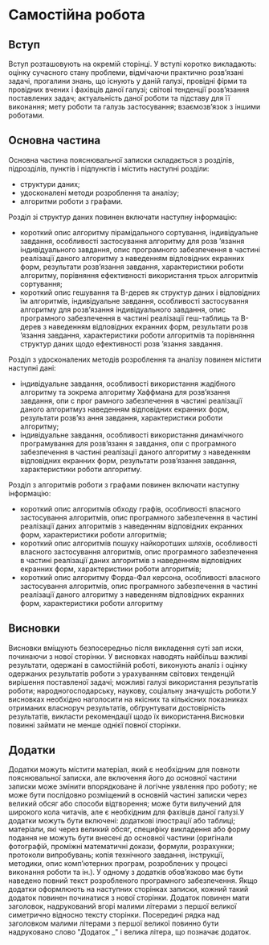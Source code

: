 # Самостійна робота

## Вступ

Вступ розташовують на окремій сторінці. У вступі коротко викладають: оцінку сучасного стану проблеми, відмічаючи практично розв’язані задачі, прогалини знань, що існують у даній галузі, провідні фірми та провідних вчених і фахівців даної галузі; світові тенденції розв’язання поставлених задач; актуальність даної роботи та підставу для її виконання; мету роботи та галузь застосування; взаємозв’язок з іншими роботами.

## Основна частина

Основна частина пояснювальної записки складається з розділів, підрозділів, пунктів і підпунктів і містить наступні розділи:

- структури даних;
- удосконалені методи розроблення та аналізу;
- алгоритми роботи з графами.

Розділ зі структур даних повинен включати наступну інформацію:

- короткий опис алгоритму пірамідального сортування, індивідуальне завдання, особливості застосування алгоритму для розв ’язання індивідуального завдання, опис програмного забезпечення в частині реалізації даного алгоритму з наведенням відповідних екранних форм, результати розв’язання завдання, характеристики роботи алгоритму, порівняння ефективності використання трьох алгоритмів сортування;
- короткий опис гешування та B-дерев як структур даних і відповідних їм алгоритмів, індивідуальне завдання, особливості застосування алгоритму для розв’язання індивідуального завдання, опис програмного забезпечення в частині реалізації геш-таблиць та B-дерев з наведенням відповідних екранних форм, результати розв ’язання завдання, характеристики роботи алгоритмів та порівняння структур даних щодо ефективності розв ’язання завдання.

Розділ з удосконалених методів розроблення та аналізу повинен містити наступні дані:

- індивідуальне завдання, особливості використання жадібного алгоритму та зокрема алгоритму Хаффмана для розв’язання завдання, опи с прог рамного забезпечення в частині реалізації даного алгоритмуз наведенням відповідних екранних форм, результати розв’яз ання завдання, характеристики роботи алгоритму;
- індивідуальне завдання, особливості використання динамічного програмування для розв’язанн я завдання, опи с програмного забезпечення в частині реалізації даного алгоритму з наведенням відповідних екранних форм, результати розв’язання завдання, характеристики роботи алгоритму.

Розділ з алгоритмів роботи з графами повинен включати наступну інформацію:

- короткий опис алгоритмів обходу графів, особливості власного застосування алгоритмів, опис програмного забезпечення в частині реалізації даних алгоритмів з наведенням відповідних екранних форм, характеристики роботи алгоритмів;
- короткий опис алгоритмів пошуку найкоротших шляхів, особливості власного застосування алгоритмів, опис програмного забезпечення в частині реалізації даних алгоритмів з наведенням відповідних екранних форм, характеристики роботи алгоритмів;
- короткий опис алгоритму Форда-Фал керсона, особливості власного застосування алгоритмів, опис програмного забезпечення в частині реалізації даного алгоритму з наведенням відповідних екранних форм, характеристики роботи алгоритму

## Висновки

Висновки вміщують безпосередньо після викладення суті зап иски, починаючи з нової сторінки. У висновках наводять найбільш важливі результати, одержані в самостійній роботі, виконують аналіз і оцінку одержаних результатів роботи з урахуванням світових тенденцій вирішення поставленої задачі; можливі галузі використання результатів роботи; народногосподарську, наукову, соціальну значущість роботи.У висновках необхідно наголосити на якісних та кількісних показниках отриманих власноруч результатів, обґрунтувати достовірність результатів, викласти рекомендації щодо їх використання.Висновки повинні займати не менше однієї повної сторінки.

## Додатки

Додатки можуть містити матеріал, який є необхідним для повноти пояснювальної записки, але включення його до основної частини записки може змінити впорядковане й логічне уявлення про роботу; не може бути послідовно розміщений в основній частині записки через великий обсяг або способи відтворення; може бути вилучений для широкого кола читачів, але є необхідним для фахівців даної галузі.У додатки можуть бути включені: додаткові ілюстрації або таблиці; матеріали, які через великий обсяг, специфіку викладення або форму подання не можуть бути внесені до основної частини (оригінали фотографій, проміжні математичні докази, формули, розрахунки; протоколи випробувань; копія технічного завдання, інструкції, методики, опис комп’ютерних програм, розроблених у процесі виконання роботи та ін.). У одному з додатків обов’язково має бути наведено повний текст розробленого програмного забезпечення. Якщо додатки оформлюють на наступних сторінках записки, кожний такий додаток повинен починатися з нової сторінки. Додаток повинен мати заголовок, надрукований вгорі малими літерами з першої великої симетрично відносно тексту сторінки. Посередині рядка над заголовком малими літерами з першої великої повинно бути надруковано слово "Додаток \_" і велика літера, що позначає додаток.
